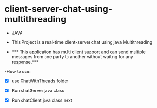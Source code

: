 # client-server-chat-using-multithreading
- JAVA 

- This Project is a real-time client-server chat using java Multithreading
- *** This application has multi client support and can send multiple messages from one party to another without waiting for any response.***

-How to use:

- [X] use ChatWithThreads folder
- [X] Run chatServer java class
- [X] Run chatClient java class next

